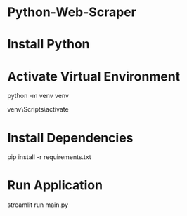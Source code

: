 # Python-Web-Scraper

# Install Python

# Activate Virtual Environment
python -m venv venv

venv\Scripts\activate

# Install Dependencies

pip install -r requirements.txt

# Run Application

streamlit run main.py
